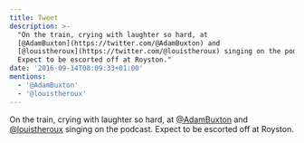 ```yaml
---
title: Tweet
description: >-
  "On the train, crying with laughter so hard, at
  [@AdamBuxton](https://twitter.com/@AdamBuxton) and
  [@louistheroux](https://twitter.com/@louistheroux) singing on the podcast.
  Expect to be escorted off at Royston."
date: '2016-09-14T08:09:33+01:00'
mentions:
  - '@AdamBuxton'
  - '@louistheroux'
---
```

On the train, crying with laughter so hard, at [@AdamBuxton](https://twitter.com/@AdamBuxton) and [@louistheroux](https://twitter.com/@louistheroux) singing on the podcast. Expect to be escorted off at Royston.
